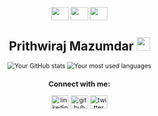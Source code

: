<p align="center">
  <a href="https://www.linkedin.com/in/prithwiraj-mazumdar-963086291/" target="blank"><img align="center" src="https://cdn.jsdelivr.net/npm/simple-icons@3.0.1/icons/linkedin.svg" alt="" height="30" width="40" /></a>
  <a href="https://github.com/Beluga69spy" target="blank"><img align="center" src="https://cdn.jsdelivr.net/npm/simple-icons@3.0.1/icons/github.svg" alt="" height="30" width="40" /></a>
  <a href="https://twitter.com/Prithwiraj97871" target="blank"><img align="center" src="https://cdn.jsdelivr.net/npm/simple-icons@3.0.1/icons/twitter.svg" alt="" height="30" width="40" /></a>
</p>

<h1 align="center">
  Prithwiraj Mazumdar
  <img src="https://media.giphy.com/media/hvRJCLFzcicCE/giphy.gif" width="30px"/>
</h1>

<div align="center">
  <img src="https://github-readme-stats.vercel.app/api?username=yourgithubprofile&show_icons=true&count_private=true" alt="Your GitHub stats" />
  <img src="https://github-readme-stats.vercel.app/api/top-langs?username=yourgithubprofile&hide=html,css,javascript,c,csharp&show_icons=true" alt="Your most used languages" />
</div>

<h3 align="center">Connect with me:</h3>
<p align="center">
  <a href="https://www.linkedin.com/in/prithwiraj-mazumdar-963086291/" target="blank"><img align="center" src="https://raw.githubusercontent.com/rahuldkjain/github-profile-readme-generator/master/src/images/icons/Social/linked-in-alt.svg" alt="linkedin" height="30" width="40" /></a>
  <a href="https://github.com/Beluga69spy" target="blank"><img align="center" src="https://raw.githubusercontent.com/rahuldkjain/github-profile-readme-generator/master/src/images/icons/Social/github.svg" alt="github" height="30" width="40" /></a>
  <a href="https://twitter.com/Prithwiraj97871" target="blank"><img align="center" src="https://raw.githubusercontent.com/rahuldkjain/github-profile-readme-generator/master/src/images/icons/Social/twitter.svg" alt="twitter" height="30" width="40" /></a>
</p>
